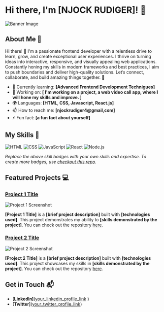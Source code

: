 # Hi there, I'm [NJOCK RUDIGER]! 👋

![Banner Image](![Image](https://github.com/user-attachments/assets/9a69cd85-d825-4a47-a4b4-8389baa27ab2))

## About Me 🚀

Hi there! 👋 I'm a passionate frontend developer with a relentless drive to learn, grow, and create exceptional user experiences. I thrive on turning ideas into interactive, responsive, and visually appealing web applications. Constantly honing my skills in modern frameworks and best practices, I aim to push boundaries and deliver high-quality solutions. Let’s connect, collaborate, and build amazing things together. 🚀

- 🌱 Currently learning: **[Advanced Frontend Development Technigues]**
- 🔭 Working on: **[ I'm working on a project, a web video call app, where I will hone my skills and improve. ]**
- 🌍 Languages: **[HTML, CSS, Javascript, React.js]**
- 📫 How to reach me: **[njockrudiger4@gmail,com]**
- ⚡ Fun fact: **[a fun fact about yourself]**

## My Skills 🧠

![HTML](https://img.shields.io/badge/-HTML-E34F26?style=flat-square&logo=html5&logoColor=white)
![CSS](https://img.shields.io/badge/-CSS-1572B6?style=flat-square&logo=css3&logoColor=white)
![JavaScript](https://img.shields.io/badge/-JavaScript-F7DF1E?style=flat-square&logo=javascript&logoColor=black)
![React](https://img.shields.io/badge/-React-61DAFB?style=flat-square&logo=react&logoColor=black)
![Node.js](https://img.shields.io/badge/-Node.js-339933?style=flat-square&logo=node.js&logoColor=white)

*Replace the above skill badges with your own skills and expertise. To create more badges, use [checkout this repo](https://github.com/alexandresanlim/Badges4-README.md-Profile).*

## Featured Projects 💻

### [Project 1 Title]([project_1_link](https://github.com/Rudymaze/ShareAm))

![Project 1 Screenshot](project_1_screenshot_url)

**[Project 1 Title]** is a **[brief project description]** built with **[technologies used]**. This project demonstrates my ability to **[skills demonstrated by the project]**. You can check out the repository [here](project_1_repository_link).

### [Project 2 Title]([project_2_link](https://github.com/Rudymaze/Currency-Converter))

![Project 2 Screenshot](project_2_screenshot_url)

**[Project 2 Title]** is a **[brief project description]** built with **[technologies used]**. This project showcases my skills in **[skills demonstrated by the project]**. You can check out the repository [here](project_2_repository_link).

## Get in Touch 📬

- **[LinkedIn]**([your_linkedin_profile_link](https://www.linkedin.com/in/rudiger-njock/) )
- **[Twitter]**([your_twitter_profile_link](https://x.com/rudiger479))


